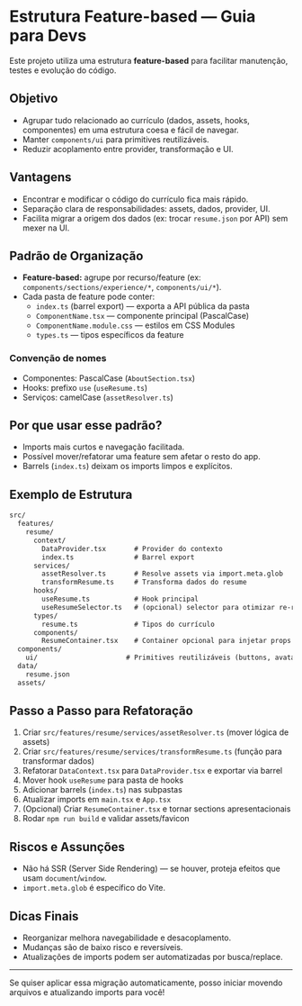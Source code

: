 # Estrutura Feature-based — Guia para Devs

Este projeto utiliza uma estrutura **feature-based** para facilitar manutenção, testes e evolução do código.

## Objetivo

- Agrupar tudo relacionado ao currículo (dados, assets, hooks, componentes) em uma estrutura coesa e fácil de navegar.
- Manter `components/ui` para primitives reutilizáveis.
- Reduzir acoplamento entre provider, transformação e UI.

## Vantagens

- Encontrar e modificar o código do currículo fica mais rápido.
- Separação clara de responsabilidades: assets, dados, provider, UI.
- Facilita migrar a origem dos dados (ex: trocar `resume.json` por API) sem mexer na UI.

## Padrão de Organização

- **Feature-based:** agrupe por recurso/feature (ex: `components/sections/experience/*`, `components/ui/*`).
- Cada pasta de feature pode conter:
  - `index.ts` (barrel export) — exporta a API pública da pasta
  - `ComponentName.tsx` — componente principal (PascalCase)
  - `ComponentName.module.css` — estilos em CSS Modules
  - `types.ts` — tipos específicos da feature

### Convenção de nomes

- Componentes: PascalCase (`AboutSection.tsx`)
- Hooks: prefixo `use` (`useResume.ts`)
- Serviços: camelCase (`assetResolver.ts`)

## Por que usar esse padrão?

- Imports mais curtos e navegação facilitada.
- Possível mover/refatorar uma feature sem afetar o resto do app.
- Barrels (`index.ts`) deixam os imports limpos e explícitos.

## Exemplo de Estrutura

```txt
src/
  features/
    resume/
      context/
        DataProvider.tsx       # Provider do contexto
        index.ts               # Barrel export
      services/
        assetResolver.ts       # Resolve assets via import.meta.glob
        transformResume.ts     # Transforma dados do resume
      hooks/
        useResume.ts           # Hook principal
        useResumeSelector.ts   # (opcional) selector para otimizar re-render
      types/
        resume.ts              # Tipos do currículo
      components/
        ResumeContainer.tsx    # Container opcional para injetar props
  components/
    ui/                      # Primitives reutilizáveis (buttons, avatar, etc.)
  data/
    resume.json
  assets/
```

## Passo a Passo para Refatoração

1. Criar `src/features/resume/services/assetResolver.ts` (mover lógica de assets)
2. Criar `src/features/resume/services/transformResume.ts` (função para transformar dados)
3. Refatorar `DataContext.tsx` para `DataProvider.tsx` e exportar via barrel
4. Mover hook `useResume` para pasta de hooks
5. Adicionar barrels (`index.ts`) nas subpastas
6. Atualizar imports em `main.tsx` e `App.tsx`
7. (Opcional) Criar `ResumeContainer.tsx` e tornar sections apresentacionais
8. Rodar `npm run build` e validar assets/favicon

## Riscos e Assunções

- Não há SSR (Server Side Rendering) — se houver, proteja efeitos que usam `document`/`window`.
- `import.meta.glob` é específico do Vite.

## Dicas Finais

- Reorganizar melhora navegabilidade e desacoplamento.
- Mudanças são de baixo risco e reversíveis.
- Atualizações de imports podem ser automatizadas por busca/replace.

---

Se quiser aplicar essa migração automaticamente, posso iniciar movendo arquivos e atualizando imports para você!
